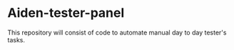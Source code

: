 # Aiden-tester-panel
This repository will consist of code to automate manual day to day tester's tasks.

